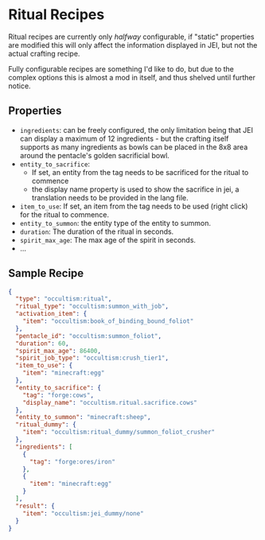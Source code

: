 # Ritual Recipes

Ritual recipes are currently only *halfway* configurable, if "static" properties are modified this will only affect the information displayed in JEI, but not the actual crafting recipe.

Fully configurable recipes are something I'd like to do, but due to the complex options this is almost a mod in itself, and thus shelved until further notice.

## Properties

- `ingredients`: can be freely configured, the only limitation being that JEI can display a maximum of 12 ingredients - but the crafting itself supports as many ingredients as bowls can be placed in the 8x8 area around the pentacle's golden sacrificial bowl. 
- `entity_to_sacrifice`: 
    - If set, an entity from the tag needs to be sacrificed for the ritual to commence
    - the display name property is used to show the sacrifice in jei, a translation needs to be provided in the lang file.
- `item_to_use`: If set, an item from the tag needs to be used (right click) for the ritual to commence.
- `entity_to_summon`: the entity type of the entity to summon.
- `duration`: The duration of the ritual in seconds.
- `spirit_max_age`: The max age of the spirit in seconds.
- ... 



## Sample Recipe

```json
{
  "type": "occultism:ritual",
  "ritual_type": "occultism:summon_with_job",
  "activation_item": {
    "item": "occultism:book_of_binding_bound_foliot"
  },
  "pentacle_id": "occultism:summon_foliot",
  "duration": 60,
  "spirit_max_age": 86400,
  "spirit_job_type": "occultism:crush_tier1",
  "item_to_use": {
    "item": "minecraft:egg"
  },
  "entity_to_sacrifice": {
    "tag": "forge:cows",
    "display_name": "occultism.ritual.sacrifice.cows"
  },
  "entity_to_summon": "minecraft:sheep",
  "ritual_dummy": {
    "item": "occultism:ritual_dummy/summon_foliot_crusher"
  },
  "ingredients": [
    {
      "tag": "forge:ores/iron"
    },
    {
      "item": "minecraft:egg"
    }
  ],
  "result": {
    "item": "occultism:jei_dummy/none"
  }
}
```